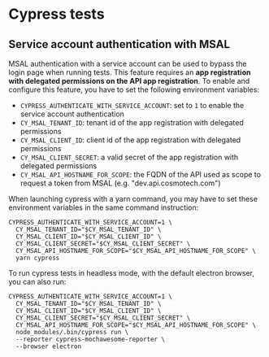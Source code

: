# Cypress tests

## Service account authentication with MSAL

MSAL authentication with a service account can be used to bypass the login page when running tests. This feature
requires an **app registration with delegated permissions on the API app registration**. To enable and configure this
feature, you have to set the following environment variables:

- `CYPRESS_AUTHENTICATE_WITH_SERVICE_ACCOUNT`: set to `1` to enable the service account authentication
- `CY_MSAL_TENANT_ID`: tenant id of the app registration with delegated permissions
- `CY_MSAL_CLIENT_ID`: client id of the app registration with delegated permissions
- `CY_MSAL_CLIENT_SECRET`: a valid secret of the app registration with delegated permissions
- `CY_MSAL_API_HOSTNAME_FOR_SCOPE`: the FQDN of the API used as scope to request a token from MSAL (e.g.
  "dev.api.cosmotech.com")

When launching cypress with a yarn command, you may have to set these environment variables in the same command instruction:

```
CYPRESS_AUTHENTICATE_WITH_SERVICE_ACCOUNT=1 \
  CY_MSAL_TENANT_ID="$CY_MSAL_TENANT_ID" \
  CY_MSAL_CLIENT_ID="$CY_MSAL_CLIENT_ID" \
  CY_MSAL_CLIENT_SECRET="$CY_MSAL_CLIENT_SECRET" \
  CY_MSAL_API_HOSTNAME_FOR_SCOPE="$CY_MSAL_API_HOSTNAME_FOR_SCOPE" \
  yarn cypress
```

To run cypress tests in headless mode, with the default electron browser, you can also run:

```
CYPRESS_AUTHENTICATE_WITH_SERVICE_ACCOUNT=1 \
  CY_MSAL_TENANT_ID="$CY_MSAL_TENANT_ID" \
  CY_MSAL_CLIENT_ID="$CY_MSAL_CLIENT_ID" \
  CY_MSAL_CLIENT_SECRET="$CY_MSAL_CLIENT_SECRET" \
  CY_MSAL_API_HOSTNAME_FOR_SCOPE="$CY_MSAL_API_HOSTNAME_FOR_SCOPE" \
  node_modules/.bin/cypress run \
  --reporter cypress-mochawesome-reporter \
  --browser electron
```
